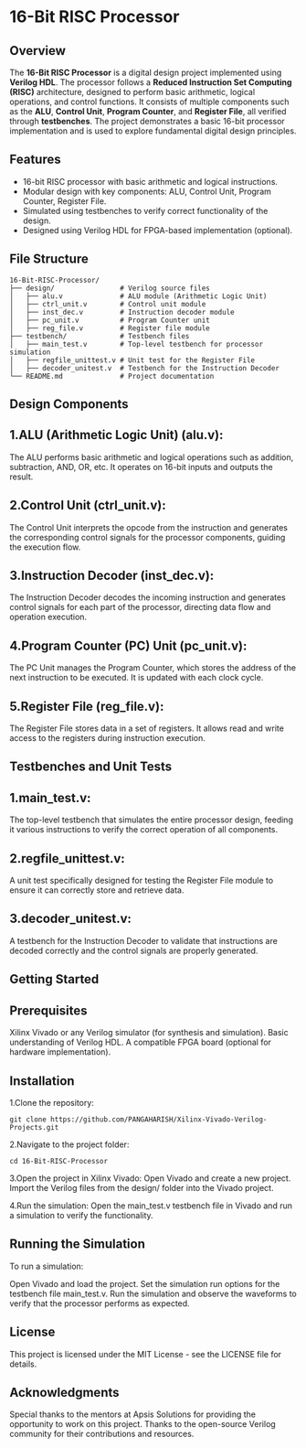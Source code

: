 # 16-Bit RISC Processor

## Overview

The **16-Bit RISC Processor** is a digital design project implemented using **Verilog HDL**. The processor follows a **Reduced Instruction Set Computing (RISC)** architecture, designed to perform basic arithmetic, logical operations, and control functions. It consists of multiple components such as the **ALU**, **Control Unit**, **Program Counter**, and **Register File**, all verified through **testbenches**. The project demonstrates a basic 16-bit processor implementation and is used to explore fundamental digital design principles.

## Features

- 16-bit RISC processor with basic arithmetic and logical instructions.
- Modular design with key components: ALU, Control Unit, Program Counter, Register File.
- Simulated using testbenches to verify correct functionality of the design.
- Designed using Verilog HDL for FPGA-based implementation (optional).

## File Structure

```plaintext
16-Bit-RISC-Processor/
├── design/                # Verilog source files
│   ├── alu.v              # ALU module (Arithmetic Logic Unit)
│   ├── ctrl_unit.v        # Control unit module
│   ├── inst_dec.v         # Instruction decoder module
│   ├── pc_unit.v          # Program Counter unit
│   ├── reg_file.v         # Register file module
├── testbench/             # Testbench files
│   ├── main_test.v        # Top-level testbench for processor simulation
│   ├── regfile_unittest.v # Unit test for the Register File
│   ├── decoder_unitest.v  # Testbench for the Instruction Decoder
└── README.md              # Project documentation
```

## Design Components
## 1.ALU (Arithmetic Logic Unit) (alu.v):
The ALU performs basic arithmetic and logical operations such as addition, subtraction, AND, OR, etc. It operates on 16-bit inputs and outputs the result.

## 2.Control Unit (ctrl_unit.v):
The Control Unit interprets the opcode from the instruction and generates the corresponding control signals for the processor components, guiding the execution flow.

 ## 3.Instruction Decoder (inst_dec.v):
The Instruction Decoder decodes the incoming instruction and generates control signals for each part of the processor, directing data flow and operation execution.

## 4.Program Counter (PC) Unit (pc_unit.v):
The PC Unit manages the Program Counter, which stores the address of the next instruction to be executed. It is updated with each clock cycle.

## 5.Register File (reg_file.v):
The Register File stores data in a set of registers. It allows read and write access to the registers during instruction execution.

## Testbenches and Unit Tests
## 1.main_test.v:
The top-level testbench that simulates the entire processor design, feeding it various instructions to verify the correct operation of all components.

## 2.regfile_unittest.v:
A unit test specifically designed for testing the Register File module to ensure it can correctly store and retrieve data.

## 3.decoder_unitest.v:
A testbench for the Instruction Decoder to validate that instructions are decoded correctly and the control signals are properly generated.


## Getting Started
## Prerequisites
Xilinx Vivado or any Verilog simulator (for synthesis and simulation).
Basic understanding of Verilog HDL.
A compatible FPGA board (optional for hardware implementation).
## Installation
1.Clone the repository:
```plaintext
git clone https://github.com/PANGAHARISH/Xilinx-Vivado-Verilog-Projects.git
```
2.Navigate to the project folder:

```plaintext
cd 16-Bit-RISC-Processor
```

3.Open the project in Xilinx Vivado:
Open Vivado and create a new project.
Import the Verilog files from the design/ folder into the Vivado project.

4.Run the simulation:
Open the main_test.v testbench file in Vivado and run a simulation to verify the functionality.

## Running the Simulation
To run a simulation:

Open Vivado and load the project.
Set the simulation run options for the testbench file main_test.v.
Run the simulation and observe the waveforms to verify that the processor performs as expected.

## License
This project is licensed under the MIT License - see the LICENSE file for details.

## Acknowledgments
Special thanks to the mentors at Apsis Solutions for providing the opportunity to work on this project.
Thanks to the open-source Verilog community for their contributions and resources.
